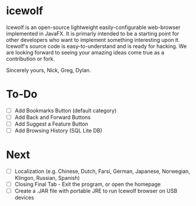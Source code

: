 # icewolf

Icewolf is an open-source lightweight easily-configurable web-browser implemented in JavaFX. It is primarly intended to be a starting point for other developers who want to implement something interesting upon it. Icewolf's source code is easy-to-understand and is ready for hacking. We are looking forward to seeing your amazing ideas come true as a contribution or fork.

Sincerely yours,
Nick, Greg, Dylan.

# To-Do

- [ ] Add Bookmarks Button (default category)
- [ ] Add Back and Forward Buttons
- [ ] Add Suggest a Feature Button
- [ ] Add Browsing History (SQL Lite DB)

# Next

- [ ] Localization (e.g. Chinese, Dutch, Farsi, German, Japanese, Norwegian, Klingon, Russian, Spanish)
- [ ] Closing Final Tab - Exit the program, or open the homepage
- [ ] Create a .JAR file with portable JRE to run Icewolf browser on USB devices
